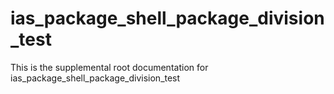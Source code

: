 # ias_package_shell_package_division_test

This is the supplemental root documentation for ias_package_shell_package_division_test
